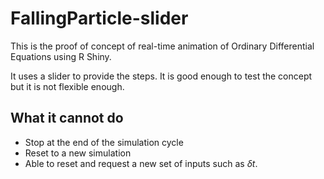 # FallingParticle-slider
This is the proof of concept of real-time animation of Ordinary Differential Equations using R Shiny.

It uses a slider to provide the steps. It is good enough to test the concept but it is not flexible enough.

## What it cannot do
* Stop at the end of the simulation cycle
* Reset to a new simulation
* Able to reset and request a new set of inputs such as $\delta t$.


